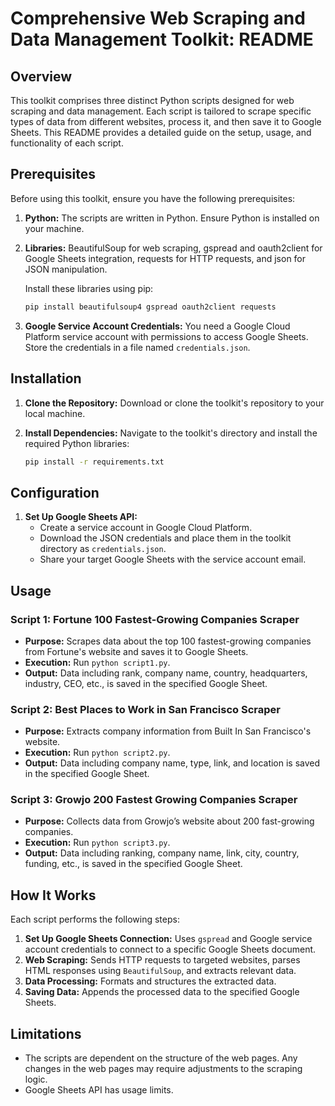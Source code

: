 # Comprehensive Web Scraping and Data Management Toolkit: README

## Overview

This toolkit comprises three distinct Python scripts designed for web scraping and data management. Each script is tailored to scrape specific types of data from different websites, process it, and then save it to Google Sheets. This README provides a detailed guide on the setup, usage, and functionality of each script.

## Prerequisites

Before using this toolkit, ensure you have the following prerequisites:

1. **Python:** The scripts are written in Python. Ensure Python is installed on your machine.
2. **Libraries:** BeautifulSoup for web scraping, gspread and oauth2client for Google Sheets integration, requests for HTTP requests, and json for JSON manipulation.
   
   Install these libraries using pip:
   ```bash
   pip install beautifulsoup4 gspread oauth2client requests
   ```

3. **Google Service Account Credentials:** You need a Google Cloud Platform service account with permissions to access Google Sheets. Store the credentials in a file named `credentials.json`.

## Installation

1. **Clone the Repository:**
   Download or clone the toolkit's repository to your local machine.

2. **Install Dependencies:**
   Navigate to the toolkit's directory and install the required Python libraries:
   ```bash
   pip install -r requirements.txt
   ```

## Configuration

1. **Set Up Google Sheets API:**
   - Create a service account in Google Cloud Platform.
   - Download the JSON credentials and place them in the toolkit directory as `credentials.json`.
   - Share your target Google Sheets with the service account email.

## Usage

### Script 1: Fortune 100 Fastest-Growing Companies Scraper

- **Purpose:** Scrapes data about the top 100 fastest-growing companies from Fortune's website and saves it to Google Sheets.
- **Execution:** Run `python script1.py`.
- **Output:** Data including rank, company name, country, headquarters, industry, CEO, etc., is saved in the specified Google Sheet.

### Script 2: Best Places to Work in San Francisco Scraper

- **Purpose:** Extracts company information from Built In San Francisco's website.
- **Execution:** Run `python script2.py`.
- **Output:** Data including company name, type, link, and location is saved in the specified Google Sheet.

### Script 3: Growjo 200 Fastest Growing Companies Scraper

- **Purpose:** Collects data from Growjo’s website about 200 fast-growing companies.
- **Execution:** Run `python script3.py`.
- **Output:** Data including ranking, company name, link, city, country, funding, etc., is saved in the specified Google Sheet.

## How It Works

Each script performs the following steps:

1. **Set Up Google Sheets Connection:** Uses `gspread` and Google service account credentials to connect to a specific Google Sheets document.
2. **Web Scraping:** Sends HTTP requests to targeted websites, parses HTML responses using `BeautifulSoup`, and extracts relevant data.
3. **Data Processing:** Formats and structures the extracted data.
4. **Saving Data:** Appends the processed data to the specified Google Sheets.

## Limitations

- The scripts are dependent on the structure of the web pages. Any changes in the web pages may require adjustments to the scraping logic.
- Google Sheets API has usage limits.
